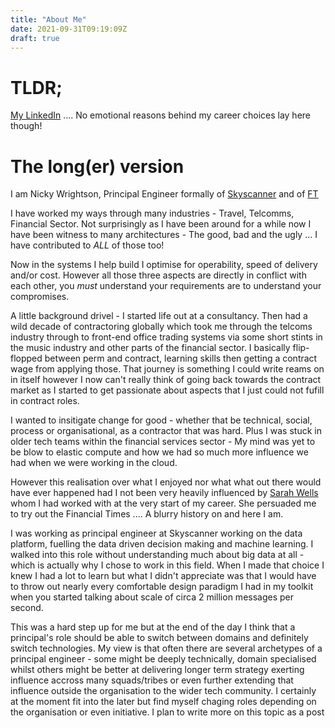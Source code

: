 ```yaml
---
title: "About Me"
date: 2021-09-31T09:19:09Z
draft: true
---
```


# TLDR; 

[My LinkedIn](https://www.linkedin.com/in/nicky-wrightson-b2707a1/) .... No emotional reasons behind my career choices lay here though!

# The long(er) version 
I am Nicky Wrightson, Principal Engineer formally of [Skyscanner](https://www.skyscanner.net) and of [FT](https:www.ft.com)

I have worked my ways through many industries - Travel, Telcomms, Financial Sector. Not surprisingly as I have been around for a while now I have been witness to many architectures - The good, bad and the ugly ... I have contributed to *ALL* of those too!

Now in the systems I help build I optimise for operability, speed of delivery and/or cost. However all those three aspects are directly in conflict with each other, you *must* understand your requirements are to understand your compromises. 

A little background drivel - I started life out at a consultancy. Then had a wild decade of contractoring globally which took me through the telcoms industry through to front-end office trading systems via some short stints in the music industry and other parts of the financial sector. I basically flip-flopped between perm and contract, learning skills then getting a contract wage from applying those. That journey is something I could write reams on in itself however I now can't really think of going back towards the contract market as I started to get passionate about aspects that I just could not fufill in contract roles.

I wanted to insitigate change for good - whether that be technical, social, process or organisational, as a contractor that was hard. Plus I was stuck in older tech teams within the financial services sector - My mind was yet to be blow to elastic compute and how we had so much more influence we had when we were working in the cloud. 

However this realisation over what I enjoyed nor what what out there would have ever happened had I not been very heavily influenced by [Sarah Wells](https://www.youtube.com/watch?v=SlvN6tbU4dk) whom I had worked with at the very start of my career. She persuaded me to try out the Financial Times .... A blurry history on and here I am.

I was working as principal engineer at Skyscanner working on the data platform, fuelling the data driven decision making and machine learning. I walked into this role without understanding much about big data at all - which is actually why I chose to work in this field. When I made that choice I knew I had a lot to learn but what I didn't appreciate was that I would have to throw out nearly every comfortable design paradigm I had in my toolkit when you started talking about scale of circa 2 million messages per second.

This was a hard step up for me but at the end of the day I think that a principal's role should be able to switch between domains and definitely switch technologies. My view is that often there are several archetypes of a principal engineer - some might be deeply technically, domain specialised whilst others might be better at delivering longer term strategy exerting influence accross many squads/tribes or even further extending that influence outside the organisation to the wider tech community. I certainly at the moment fit into the later but find myself chaging roles depending on the organisation or even initiative. I plan to write more on this topic as a post
